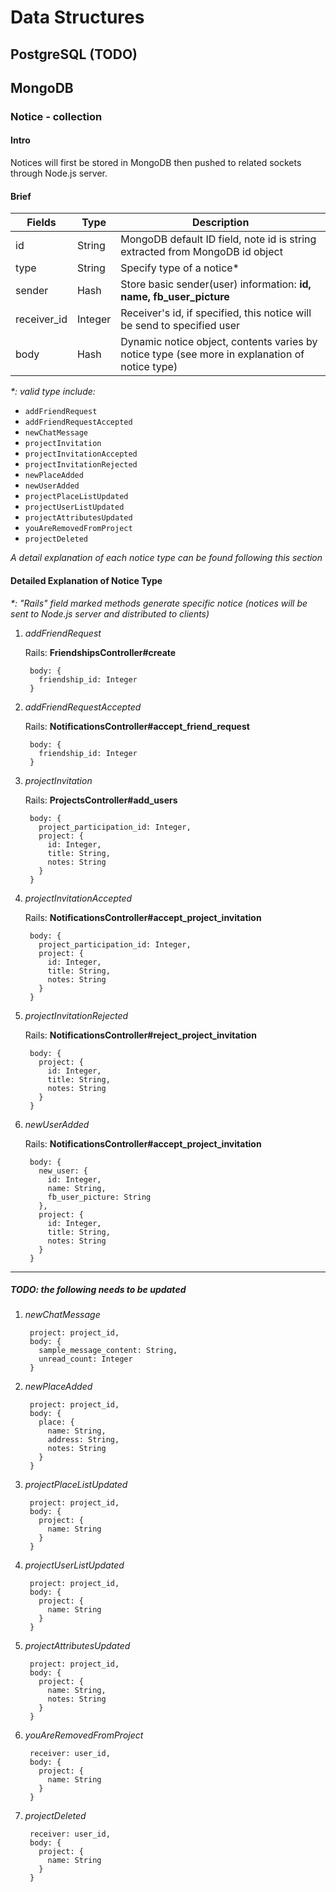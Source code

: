 # Data Structures

## PostgreSQL (TODO)

## MongoDB

### Notice - collection

#### Intro

Notices will first be stored in MongoDB then pushed to related sockets through Node.js server.

#### Brief

Fields       | Type    | Description
------       | ----    | -----------
id           | String  | MongoDB default ID field, note id is string extracted from MongoDB id object
type         | String  | Specify type of a notice*
sender       | Hash    | Store basic sender(user) information: __id, name, fb_user_picture__
receiver_id  | Integer | Receiver's id, if specified, this notice will be send to specified user
body         | Hash    | Dynamic notice object, contents varies by notice type (see more in explanation of notice type)

_*: valid type include:_

* `addFriendRequest`
* `addFriendRequestAccepted`
* `newChatMessage`
* `projectInvitation`
* `projectInvitationAccepted`
* `projectInvitationRejected`
* `newPlaceAdded`
* `newUserAdded`
* `projectPlaceListUpdated`
* `projectUserListUpdated`
* `projectAttributesUpdated`
* `youAreRemovedFromProject`
* `projectDeleted`

_A detail explanation of each notice type can be found following this section_


#### Detailed Explanation of Notice Type

_*: "Rails" field marked methods generate specific notice (notices will be sent to Node.js server and distributed to clients)_

1. _addFriendRequest_

   Rails: __FriendshipsController#create__

        body: {
	      friendship_id: Integer
	    }

1. _addFriendRequestAccepted_

   Rails: __NotificationsController#accept_friend_request__

        body: {
          friendship_id: Integer
        }
        
1. _projectInvitation_

   Rails: __ProjectsController#add_users__

        body: {
          project_participation_id: Integer,
          project: {
            id: Integer,
            title: String,
            notes: String
          }
        }
        
1. _projectInvitationAccepted_

   Rails: __NotificationsController#accept_project_invitation__

        body: {
          project_participation_id: Integer,
          project: {
            id: Integer,
            title: String,
            notes: String
          }
        }

1. _projectInvitationRejected_

   Rails: __NotificationsController#reject_project_invitation__

        body: {
          project: {
            id: Integer,
            title: String,
            notes: String
          }
        }
        
1. _newUserAdded_

   Rails: __NotificationsController#accept_project_invitation__

        body: {
          new_user: {
            id: Integer,
            name: String,
            fb_user_picture: String
          },
          project: {
            id: Integer,
            title: String,
            notes: String
          }
        }

---

##### TODO: the following needs to be updated

1. _newChatMessage_

        project: project_id,
        body: {
          sample_message_content: String,
          unread_count: Integer
        }




1. _newPlaceAdded_

        project: project_id,
        body: {
          place: {
            name: String,
            address: String,
            notes: String
          }
        }

1. _projectPlaceListUpdated_

        project: project_id,
        body: {
          project: {
            name: String
          }
        }

1. _projectUserListUpdated_

        project: project_id,
        body: {
          project: {
            name: String
          }
        }

1. _projectAttributesUpdated_

        project: project_id,
        body: {
          project: {
            name: String,
            notes: String
          }
        }

1. _youAreRemovedFromProject_

        receiver: user_id,
        body: {
          project: {
            name: String
          }
        }

1. _projectDeleted_

        receiver: user_id,
        body: {
          project: {
            name: String
          }
        }
